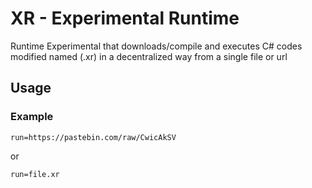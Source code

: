 # XR - Experimental Runtime

Runtime Experimental that downloads/compile and executes C# codes modified named (.xr) in a decentralized way from a single file or url

## Usage

### Example
```
run=https://pastebin.com/raw/CwicAkSV
```
or
```
run=file.xr
```
